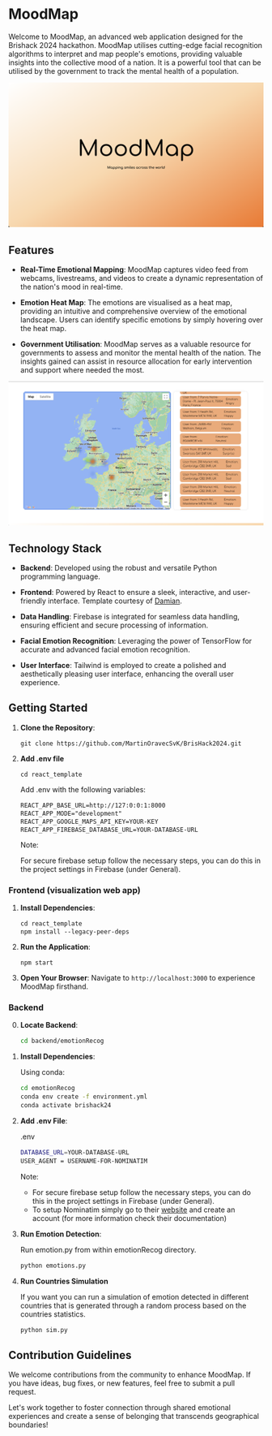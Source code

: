 # MoodMap

Welcome to MoodMap, an advanced web application designed for the Brishack 2024 hackathon. MoodMap utilises cutting-edge facial recognition algorithms to interpret and map people's emotions, providing valuable insights into the collective mood of a nation. It is a powerful tool that can be utilised by the government to track the mental health of a population.

![Example Image](home.png)

## Features

- **Real-Time Emotional Mapping**: MoodMap captures video feed from webcams, livestreams, and videos to create a dynamic representation of the nation's mood in real-time.

- **Emotion Heat Map**: The emotions are visualised as a heat map, providing an intuitive and comprehensive overview of the emotional landscape. Users can identify specific emotions by simply hovering over the heat map.

- **Government Utilisation**: MoodMap serves as a valuable resource for governments to assess and monitor the mental health of the nation. The insights gained can assist in resource allocation for early intervention and support where needed the most.

![Example Image](main.png)

## Technology Stack

- **Backend**: Developed using the robust and versatile Python programming language.

- **Frontend**: Powered by React to ensure a sleek, interactive, and user-friendly interface. Template courtesy of [Damian](https://github.com/damianstone/react-template).

- **Data Handling**: Firebase is integrated for seamless data handling, ensuring efficient and secure processing of information.

- **Facial Emotion Recognition**: Leveraging the power of TensorFlow for accurate and advanced facial emotion recognition.

- **User Interface**: Tailwind is employed to create a polished and aesthetically pleasing user interface, enhancing the overall user experience.

## Getting Started

1. **Clone the Repository**:
   ```
   git clone https://github.com/MartinOravecSvK/BrisHack2024.git
   ```

2. **Add .env file**

   ```
   cd react_template
   ```

   Add .env with the following variables:

   ```
   REACT_APP_BASE_URL=http://127:0:0:1:8000
   REACT_APP_MODE="development"
   REACT_APP_GOOGLE_MAPS_API_KEY=YOUR-KEY
   REACT_APP_FIREBASE_DATABASE_URL=YOUR-DATABASE-URL
   ```

   Note: 
   
   For secure firebase setup follow the necessary steps, you can do this in the project settings in Firebase (under General).

### Frontend (visualization web app)

1. **Install Dependencies**:

   ```
   cd react_template
   npm install --legacy-peer-deps
   ```

2. **Run the Application**:

   ```
   npm start
   ```

3. **Open Your Browser**:
   Navigate to `http://localhost:3000` to experience MoodMap firsthand.



### Backend

0. **Locate Backend**:

   ```bash
   cd backend/emotionRecog
   ```

1. **Install Dependencies**:

   Using conda:

   ```bash
   cd emotionRecog
   conda env create -f environment.yml
   conda activate brishack24
   ```

2. **Add .env File**:

   .env
   ```bash
   DATABASE_URL=YOUR-DATABASE-URL
   USER_AGENT = USERNAME-FOR-NOMINATIM
   ```

   Note: 
   
   - For secure firebase setup follow the necessary steps, you can do this in the project settings in Firebase (under General).
   - To setup Nominatim simply go to their [website](https://nominatim.org/) and create an account (for more information check their documentation)

3. **Run Emotion Detection**:

   Run emotion.py from within emotionRecog directory.

   ```bash
   python emotions.py   
   ```

4. **Run Countries Simulation**

   If you want you can run a simulation of emotion detected in different countries that is generated through a random process based on the countries statistics.

   ```bash
   python sim.py
   ```

## Contribution Guidelines

We welcome contributions from the community to enhance MoodMap. If you have ideas, bug fixes, or new features, feel free to submit a pull request.

Let's work together to foster connection through shared emotional experiences and create a sense of belonging that transcends geographical boundaries!
